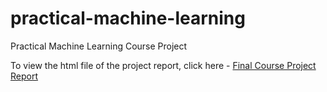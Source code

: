 # practical-machine-learning
Practical Machine Learning Course Project

To view the html file of the project report, click here - [Final Course Project Report](yashu-seth.github.io/practical-machine-learning)
